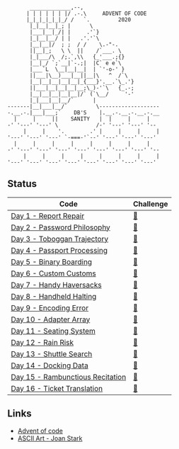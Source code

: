 ```
       _____________,--,
      | | | | | | |/ .-.\     ADVENT OF CODE
      |_|_|_|_|_|_/ /   `.         2020
       |_|__|__|_; |      \
       |___|__|_/| |     .'`}
       |_|__|__/ | |   .'.'`\
       |__|__|/  ; ;  / /    \.-"-.
       ||__|_;   \ \  ||    /`___. \
       |_|___/\  /;.`,\\   {_'___.;{}
       |__|_/ `;`__|`-.;|  |C` e e`\
       |___`L  \__|__|__|  | `'-o-' }
       ||___|\__)___|__||__|\   ^  /`\
       |__|__|__|__|__|_{___}'.__.`\_.'}
       ||___|__|__|__|__;\_)-'`\   {_.-;
       |__|__|__|__|__|/` (`\__/     '-'
       |_|___|__|__/`      |
-------|__|___|__/`         \-------------------
-.__.-.|___|___;`    DB'S    |.__.-.__.-.__.-.__
  |     |     ||    SANITY   |  |     |     |
-' '---' '---' \            /-' '---' '---' '--
     |     |    '.        .' |     |     |     |
'---' '---' '---' `-===-'`--' '---' '---' '---'
  |     |     |     |     |     |     |     |
-' '---' '---' '---' '---' '---' '---' '---' '--
     |     |     |     |     |     |     |     |
'---' '---' '---' '---' '---' '---' '---' '---'
```

## Status
|Code                                                 |Challenge                                      |
|-----------------------------------------------------|-----------------------------------------------|
|[Day 1 - Report Repair](src/bin/day_01.rs)           |[📄](https://adventofcode.com/2020/day/1)      |
|[Day 2 - Password Philosophy](src/bin/day_02.rs)     |[📄](https://adventofcode.com/2020/day/2)      |
|[Day 3 - Toboggan Trajectory](src/bin/day_03.rs)     |[📄](https://adventofcode.com/2020/day/3)      |
|[Day 4 - Passport Processing](src/bin/day_04.rs)     |[📄](https://adventofcode.com/2020/day/4)      |
|[Day 5 - Binary Boarding](src/bin/day_05.rs)         |[📄](https://adventofcode.com/2020/day/5)      |
|[Day 6 - Custom Customs](src/bin/day_06.rs)          |[📄](https://adventofcode.com/2020/day/6)      |
|[Day 7 - Handy Haversacks](src/bin/day_07.rs)        |[📄](https://adventofcode.com/2020/day/7)      |
|[Day 8 - Handheld Halting](src/bin/day_08.rs)        |[📄](https://adventofcode.com/2020/day/8)      |
|[Day 9 - Encoding Error](src/bin/day_09.rs)          |[📄](https://adventofcode.com/2020/day/9)      |
|[Day 10 - Adapter Array](src/bin/day_10.rs)          |[📄](https://adventofcode.com/2020/day/10)     |
|[Day 11 - Seating System](src/bin/day_11.rs)         |[📄](https://adventofcode.com/2020/day/11)     |
|[Day 12 - Rain Risk](src/bin/day_12.rs)              |[📄](https://adventofcode.com/2020/day/12)     |
|[Day 13 - Shuttle Search](src/bin/day_13.rs)         |[📄](https://adventofcode.com/2020/day/13)     |
|[Day 14 - Docking Data](src/bin/day_14.rs)           |[📄](https://adventofcode.com/2020/day/14)     |
|[Day 15 - Rambunctious Recitation](src/bin/day_15.rs)|[📄](https://adventofcode.com/2020/day/15)     |
|[Day 16 - Ticket Translation](src/bin/day_16.rs)     |[📄](https://adventofcode.com/2020/day/16)     |

## Links
- [Advent of code](https://adventofcode.com/)
- [ASCII Art - Joan Stark](https://www.asciiart.eu/holiday-and-events/christmas/santa-claus)
